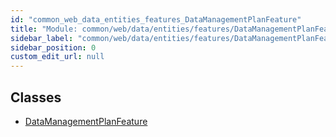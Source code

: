 ```yaml
---
id: "common_web_data_entities_features_DataManagementPlanFeature"
title: "Module: common/web/data/entities/features/DataManagementPlanFeature"
sidebar_label: "common/web/data/entities/features/DataManagementPlanFeature"
sidebar_position: 0
custom_edit_url: null
---
```


## Classes

- [DataManagementPlanFeature](../classes/common_web_data_entities_features_DataManagementPlanFeature.DataManagementPlanFeature.md)
